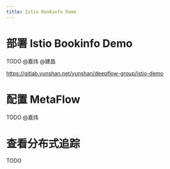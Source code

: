 ```yaml
---
title: Istio Bookinfo Demo
---
```


# 部署 Istio Bookinfo Demo

TODO @嘉炜 @建昌

https://gitlab.yunshan.net/yunshan/deepflow-group/istio-demo

# 配置 MetaFlow

TODO @嘉炜

# 查看分布式追踪

TODO
